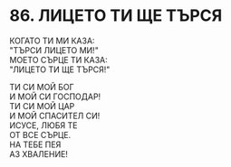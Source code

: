 # 86. ЛИЦЕТО ТИ ЩЕ ТЪРСЯ  
  
КОГАТО ТИ МИ КАЗА:  
"ТЪРСИ ЛИЦЕТО МИ!"  
МОЕТО СЪРЦЕ ТИ КАЗА:  
"ЛИЦЕТО ТИ ЩЕ ТЪРСЯ!"  
  
ТИ СИ МОЙ БОГ  
И МОЙ СИ ГОСПОДАР!  
ТИ СИ МОЙ ЦАР  
И МОЙ СПАСИТЕЛ СИ!  
ИСУСЕ, ЛЮБЯ ТЕ  
ОТ ВСЕ СЪРЦЕ.  
НА ТЕБЕ ПЕЯ  
АЗ ХВАЛЕНИЕ!  


<DownloadsButton pdf="/pdf/86-litzeto-ti-shte-tyrsq.pdf" />

<DownloadChordsButton pdf="/chords/86-litzeto-ti-shte-tyrsq_akord.pdf"/>
